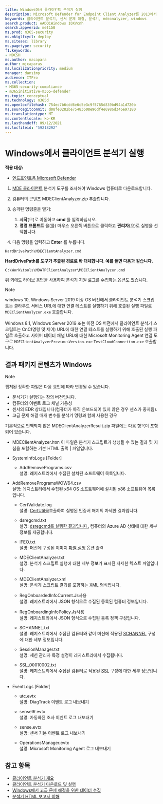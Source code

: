 ```yaml
---
title: Windows에서 클라이언트 분석기 실행
description: Microsoft Defender for Endpoint Client Analyzer를 2013에서 Windows.
keywords: 클라이언트 분석기, 센서 문제 해결, 분석기, mdeanalyzer, windows
search.product: eADQiWindows 10XVcnh
search.appverid: met150
ms.prod: m365-security
ms.mktglfcycl: deploy
ms.sitesec: library
ms.pagetype: security
f1.keywords:
- NOCSH
ms.author: macapara
author: mjcaparas
ms.localizationpriority: medium
manager: dansimp
audience: ITPro
ms.collection:
- M365-security-compliance
- m365initiative-m365-defender
ms.topic: conceptual
ms.technology: m365d
ms.openlocfilehash: 754ec7b6cdd6e6c5e3c9f5765d839bd94a1d720b
ms.sourcegitcommit: d08fe0282be75483608e96df4e6986d346e97180
ms.translationtype: MT
ms.contentlocale: ko-KR
ms.lasthandoff: 09/12/2021
ms.locfileid: "59218292"
---
```

#  <a name="run-the-client-analyzer-on-windows"></a>Windows에서 클라이언트 분석기 실행

**적용 대상:**
- [엔드포인트용 Microsoft Defender](https://go.microsoft.com/fwlink/p/?linkid=2146631)


1.  [MDE 클라이언트](https://aka.ms/mdatpanalyzer) 분석기 도구를 조사해야 Windows 컴퓨터로 다운로드합니다.

2.  컴퓨터의 콘텐츠 MDEClientAnalyzer.zip 추출합니다.

3.  승격된 명령줄을 열기:
    1. **시작**(으)로 이동하고 **cmd** 를 입력하십시오.
    2. **명령 프롬프트** 을(를) 마우스 오른쪽 버튼으로 클릭하고 **관리자**(으)로 실행을 선택합니다.

4.  다음 명령을 입력하고 **Enter** 를 누릅니다.

```
HardDrivePath\MDEClientAnalyzer.cmd
```

**HardDrivePath를 도구가 추출된 경로로 바 대체합니다. 예를 들면 다음과 같습니다.**

`C:\Work\tools\MDATPClientAnalyzer\MDEClientAnalyzer.cmd`

위 외에도 라이브 응답을 사용하여 분석기 지원 로그를 [수집하는 옵션도 있습니다.](troubleshoot-collect-support-log.md)

> [!NOTE]  
> windows 10, Windows Server 2019 이상 OS 버전에서 클라이언트 분석기 스크립트는 클라우드 서비스 URL에 대한 연결 테스트를 실행하기 위해 호출된 실행 파일로 `MDEClientAnalyzer.exe` 호출합니다. <br> <br> Windows 8.1, Windows Server 2016 또는 이전 OS 버전에서 클라이언트 분석기 스크립트는 CnC(명령 및 제어) URL에 대한 연결 테스트를 실행하기 위해 호출된 실행 파일로 호출하고 사이버 데이터 채널 URL에 대한 Microsoft Monitoring Agent 연결 도구로 `MDEClientAnalyzerPreviousVersion.exe` `TestCloudConnection.exe` 호출합니다.

## <a name="result-package-contents-on-windows"></a>결과 패키지 콘텐츠가 Windows

> [!NOTE]    
> 캡처된 정확한 파일은 다음 요인에 따라 변경될 수 있습니다.
> -   분석기가 실행되는 창의 버전입니다.
> -   컴퓨터의 이벤트 로그 채널 가용성
> -   센서의 EDR 상태입니다(컴퓨터가 아직 온보드되어 있지 않은 경우 센스가 중지됨).
>-   고급 문제 해결 매개 변수를 분석기 명령과 함께 사용한 경우

기본적으로 언팩되지 않은 MDEClientAnalyzerResult.zip 파일에는 다음 항목이 포함되어 있습니다.

-   MDEClientAnalyzer.htm 이 파일은 분석기 스크립트가 생성될 수 있는 결과 및 지침을 포함하는 기본 HTML 출력 \| 파일입니다.

-   SystemInfoLogs [Folder]

    -   AddRemovePrograms.csv <br> 설명: 레지스트리에서 수집된 설치된 소프트웨어 목록입니다.

-   AddRemoveProgramsWOW64.csv <br> 설명: 레지스트리에서 수집된 x64 OS 소프트웨어에 설치된 x86 소프트웨어 목록입니다.

    -   CertValidate.log <br> 설명: [CertUtil을](/windows-server/administration/windows-commands/certutil)호출하여 실행된 인증서 해지의 자세한 결과입니다.

    -   dsregcmd.txt <br> 설명: [dsregcmd를 실행한 결과입니다.](/azure/active-directory/devices/troubleshoot-device-dsregcmd)
        컴퓨터의 Azure AD 상태에 대한 세부 정보를 제공합니다.

    -   IFEO.txt <br> 설명: 머신에 구성된 이미지 [파일 실행](/previous-versions/windows/desktop/xperf/image-file-execution-options) 옵션 출력

    -   MDEClientAnalyzer.txt <br> 설명: 분석기 스크립트 실행에 대한 세부 정보가 표시된 자세한 텍스트 파일입니다.

    -   MDEClientAnalyzer.xml <br> 설명: 분석기 스크립트 결과를 포함하는 XML 형식입니다.

    -   RegOnboardedInfoCurrent.Js사용 <br> 설명: 레지스트리에서 JSON 형식으로 수집된 등록된 컴퓨터 정보입니다.

    -   RegOnboardingInfoPolicy.Js사용 <br> 설명: 레지스트리에서 JSON 형식으로 수집된 등록 정책 구성입니다.

    -   SCHANNEL.txt <br> 설명: 레지스트리에서 수집된 컴퓨터와 같이 머신에 적용된 [SCHANNEL](/windows-server/security/tls/manage-tls) 구성에 대한 세부 정보입니다.

    -   SessionManager.txt <br> 설명: 세션 관리자 특정 설정이 레지스트리에서 수집됩니다.

    -   SSL_00010002.txt <br> 설명: 레지스트리에서 수집된 컴퓨터로 적용된 [SSL](/windows-server/security/tls/manage-tls) 구성에 대한 세부 정보입니다.

-   EventLogs [Folder]

    -   utc.evtx <br> 설명: DiagTrack 이벤트 로그 내보내기

    -   senseIR.evtx <br> 설명: 자동화된 조사 이벤트 로그 내보내기

    -   sense.evtx <br> 설명: 센서 기본 이벤트 로그 내보내기

    -   OperationsManager.evtx <br> 설명: Microsoft Monitoring Agent 로그 내보내기


## <a name="see-also"></a>참고 항목
- [클라이언트 분석기 개요](overview-client-analyzer.md)
- [클라이언트 분석기 다운로드 및 실행](download-client-analyzer.md)
- [Windows에서 고급 문제 해결을 위한 데이터 수집](data-collection-analyzer.md)
- [분석기 HTML 보고서 이해](analyzer-report.md)
